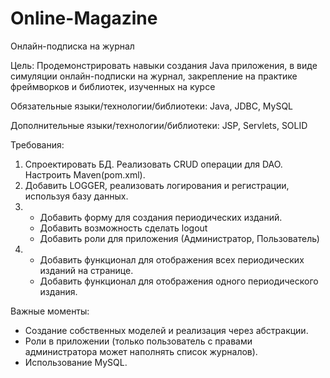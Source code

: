 # Online-Magazine
Онлайн-подписка на журнал

Цель: Продемонстрировать навыки создания Java приложения, в виде симуляции онлайн-подписки на журнал, закрепление на практике фреймворков и библиотек, изученных на курсе

Обязательные языки/технологии/библиотеки: Java, JDBC, MySQL

Дополнительные языки/технологии/библиотеки: JSP, Servlets, SOLID

Требования:
1. Спроектировать БД. Реализовать CRUD операции для DAO. Настроить Maven(pom.xml).
2. Добавить LOGGER, реализовать логирования и регистрации, используя базу данных.
3. - Добавить форму для создания периодических изданий. 
   - Добавить возможность сделать logout
   - Добавить роли для приложения (Администратор, Пользователь)
4. - Добавить функционал для отображения всех периодических изданий на странице.
   - Добавить функционал для отображения одного периодического издания.

Важные моменты:
- Создание собственных моделей и реализация через абстракции.
- Роли в приложении (только пользователь с правами администратора может наполнять список журналов).
- Использование MySQL.
